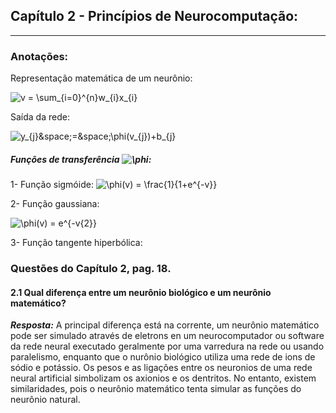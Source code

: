 ## Capítulo 2 - Princípios de Neurocomputação:

<hr>

### Anotações:
Representação matemática de um neurônio:

<img src="https://latex.codecogs.com/svg.image?v&space;=&space;\sum_{i=0}^{n}w_{i}x_{i}" title="v = \sum_{i=0}^{n}w_{i}x_{i}" />

Saída da rede:

<img src="https://latex.codecogs.com/svg.image?y_{j}&space;=&space;\phi(v_{j})&plus;b_{j}" title="y_{j}&space;=&space;\phi(v_{j})+b_{j}" />


##### Funções de transferência <img src="https://latex.codecogs.com/svg.image?\phi" title="\phi" />:

1- Função sigmóide:
<img src="https://latex.codecogs.com/svg.image?\phi(v)&space;=&space;\frac{1}{1&plus;e^{-v}}" title="\phi(v) = \frac{1}{1+e^{-v}}" />

2- Função gaussiana:

<img src="https://latex.codecogs.com/svg.image?\phi(v)&space;=&space;e^{-v{2}}" title="\phi(v) = e^{-v{2}}" />

3- Função tangente hiperbólica:



### Questões do Capítulo 2, pag. 18.

#### 2.1 Qual diferença entre um neurônio biológico e um neurônio matemático?

***Resposta:***
A principal diferença está na corrente, um neurônio matemático pode ser simulado através de eletrons en um neurocomputador ou software da rede neural executado geralmente por uma varredura na rede ou usando paralelismo, enquanto que o nurônio biológico utiliza uma rede de ions de sódio e potássio. Os pesos e as ligações entre os neuronios de uma rede neural artificial simbolizam os axionios e os dentritos. No entanto, existem similaridades, pois o neurônio matemático tenta simular as funções do neurônio natural.